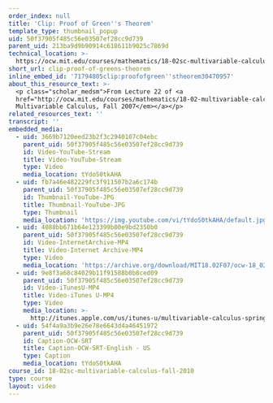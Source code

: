 ```yaml
---
order_index: null
title: 'Clip: Proof of Green''s Theorem'
template_type: thumbnail_popup
uid: 50f37905f485c56e03507ef28cc9d739
parent_uid: 213ba9d9b90914c618611b9025c7869d
technical_location: >-
  https://ocw.mit.edu/courses/mathematics/18-02sc-multivariable-calculus-fall-2010/3.-double-integrals-and-line-integrals-in-the-plane/part-c-greens-theorem/session-67-proof-of-greens-theorem/clip-proof-of-greens-theorem
short_url: clip-proof-of-greens-theorem
inline_embed_id: '71794805clip:proofofgreen''stheorem30470957'
about_this_resource_text: >-
  <p class="scholar_medsm">From Lecture 22 of <a
  href="http://ocw.mit.edu/courses/mathematics/18-02-multivariable-calculus-fall-2007/video-lectures/"><em>18.02
  Multivariable Calculus, Fall 2007</em></a></p>
related_resources_text: ''
transcript: ''
embedded_media:
  - uid: 3669b7120eed23b2f3c2940107c04ebc
    parent_uid: 50f37905f485c56e03507ef28cc9d739
    id: Video-YouTube-Stream
    title: Video-YouTube-Stream
    type: Video
    media_location: tYdoS0tkAHA
  - uid: fb7a46e482229fc3f911507b2a6c174b
    parent_uid: 50f37905f485c56e03507ef28cc9d739
    id: Thumbnail-YouTube-JPG
    title: Thumbnail-YouTube-JPG
    type: Thumbnail
    media_location: 'https://img.youtube.com/vi/tYdoS0tkAHA/default.jpg'
  - uid: 4088bb671b64e123399b00e9bd2350b0
    parent_uid: 50f37905f485c56e03507ef28cc9d739
    id: Video-InternetArchive-MP4
    title: Video-Internet Archive-MP4
    type: Video
    media_location: 'https://archive.org/download/MIT18.02F07/ocw-18_02-f07-lec22_300k.mp4'
  - uid: 9e8f3a68c84029b11f91588b0b8ced09
    parent_uid: 50f37905f485c56e03507ef28cc9d739
    id: Video-iTunesU-MP4
    title: Video-iTunes U-MP4
    type: Video
    media_location: >-
      http://itunes.apple.com/us/itunes-u/multivariable-calculus-spring/id354869122
  - uid: 54f4a9a3b9e26e78e6643d4a46451972
    parent_uid: 50f37905f485c56e03507ef28cc9d739
    id: Caption-OCW-SRT
    title: Caption-OCW-SRT-English - US
    type: Caption
    media_location: tYdoS0tkAHA
course_id: 18-02sc-multivariable-calculus-fall-2010
type: course
layout: video
---
```

